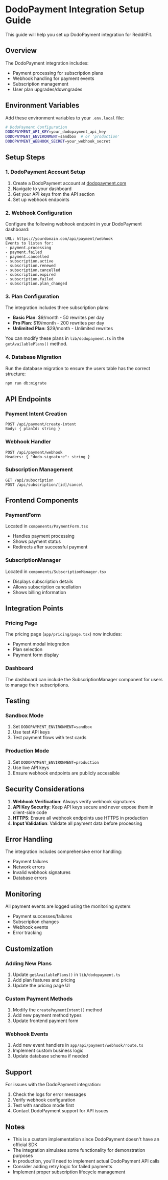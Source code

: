 # DodoPayment Integration Setup Guide

This guide will help you set up DodoPayment integration for RedditFit.

## Overview

The DodoPayment integration includes:

- Payment processing for subscription plans
- Webhook handling for payment events
- Subscription management
- User plan upgrades/downgrades

## Environment Variables

Add these environment variables to your `.env.local` file:

```bash
# DodoPayment Configuration
DODOPAYMENT_API_KEY=your_dodopayment_api_key
DODOPAYMENT_ENVIRONMENT=sandbox  # or 'production'
DODOPAYMENT_WEBHOOK_SECRET=your_webhook_secret
```

## Setup Steps

### 1. DodoPayment Account Setup

1. Create a DodoPayment account at [dodopayment.com](https://dodopayment.com)
2. Navigate to your dashboard
3. Get your API keys from the API section
4. Set up webhook endpoints

### 2. Webhook Configuration

Configure the following webhook endpoint in your DodoPayment dashboard:

```
URL: https://yourdomain.com/api/payment/webhook
Events to listen for:
- payment.processing
- payment.failed
- payment.cancelled
- subscription.active
- subscription.renewed
- subscription.cancelled
- subscription.expired
- subscription.failed
- subscription.plan_changed
```

### 3. Plan Configuration

The integration includes three subscription plans:

- **Basic Plan**: $9/month - 50 rewrites per day
- **Pro Plan**: $19/month - 200 rewrites per day
- **Unlimited Plan**: $29/month - Unlimited rewrites

You can modify these plans in `lib/dodopayment.ts` in the `getAvailablePlans()` method.

### 4. Database Migration

Run the database migration to ensure the users table has the correct structure:

```bash
npm run db:migrate
```

## API Endpoints

### Payment Intent Creation

```
POST /api/payment/create-intent
Body: { planId: string }
```

### Webhook Handler

```
POST /api/payment/webhook
Headers: { "dodo-signature": string }
```

### Subscription Management

```
GET /api/subscription
POST /api/subscription/[id]/cancel
```

## Frontend Components

### PaymentForm

Located in `components/PaymentForm.tsx`

- Handles payment processing
- Shows payment status
- Redirects after successful payment

### SubscriptionManager

Located in `components/SubscriptionManager.tsx`

- Displays subscription details
- Allows subscription cancellation
- Shows billing information

## Integration Points

### Pricing Page

The pricing page (`app/pricing/page.tsx`) now includes:

- Payment modal integration
- Plan selection
- Payment form display

### Dashboard

The dashboard can include the SubscriptionManager component for users to manage their subscriptions.

## Testing

### Sandbox Mode

1. Set `DODOPAYMENT_ENVIRONMENT=sandbox`
2. Use test API keys
3. Test payment flows with test cards

### Production Mode

1. Set `DODOPAYMENT_ENVIRONMENT=production`
2. Use live API keys
3. Ensure webhook endpoints are publicly accessible

## Security Considerations

1. **Webhook Verification**: Always verify webhook signatures
2. **API Key Security**: Keep API keys secure and never expose them in client-side code
3. **HTTPS**: Ensure all webhook endpoints use HTTPS in production
4. **Input Validation**: Validate all payment data before processing

## Error Handling

The integration includes comprehensive error handling:

- Payment failures
- Network errors
- Invalid webhook signatures
- Database errors

## Monitoring

All payment events are logged using the monitoring system:

- Payment successes/failures
- Subscription changes
- Webhook events
- Error tracking

## Customization

### Adding New Plans

1. Update `getAvailablePlans()` in `lib/dodopayment.ts`
2. Add plan features and pricing
3. Update the pricing page UI

### Custom Payment Methods

1. Modify the `createPaymentIntent()` method
2. Add new payment method types
3. Update frontend payment form

### Webhook Events

1. Add new event handlers in `app/api/payment/webhook/route.ts`
2. Implement custom business logic
3. Update database schema if needed

## Support

For issues with the DodoPayment integration:

1. Check the logs for error messages
2. Verify webhook configuration
3. Test with sandbox mode first
4. Contact DodoPayment support for API issues

## Notes

- This is a custom implementation since DodoPayment doesn't have an official SDK
- The integration simulates some functionality for demonstration purposes
- In production, you'll need to implement actual DodoPayment API calls
- Consider adding retry logic for failed payments
- Implement proper subscription lifecycle management
